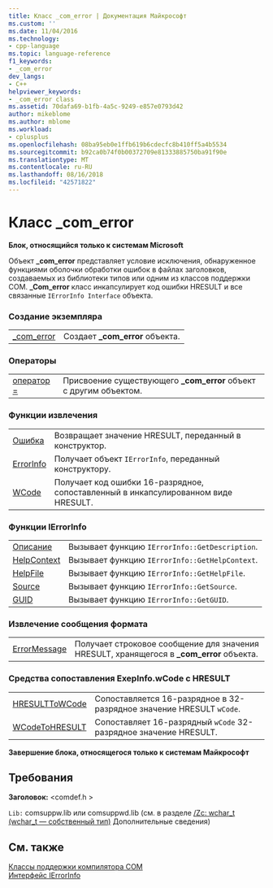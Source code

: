 ```yaml
---
title: Класс _com_error | Документация Майкрософт
ms.custom: ''
ms.date: 11/04/2016
ms.technology:
- cpp-language
ms.topic: language-reference
f1_keywords:
- _com_error
dev_langs:
- C++
helpviewer_keywords:
- _com_error class
ms.assetid: 70dafa69-b1fb-4a5c-9249-e857e0793d42
author: mikeblome
ms.author: mblome
ms.workload:
- cplusplus
ms.openlocfilehash: 08ba95eb0e1ffb619b6cdecfc8b410ff5a4b5534
ms.sourcegitcommit: b92ca0b74f0b00372709e81333885750ba91f90e
ms.translationtype: MT
ms.contentlocale: ru-RU
ms.lasthandoff: 08/16/2018
ms.locfileid: "42571822"
---
```

# <a name="comerror-class"></a>Класс _com_error
**Блок, относящийся только к системам Microsoft**  
  
 Объект **_com_error** представляет условие исключения, обнаруженное функциями оболочки обработки ошибок в файлах заголовков, создаваемых из библиотеки типов или одним из классов поддержки COM. **_Com_error** класс инкапсулирует код ошибки HRESULT и все связанные `IErrorInfo Interface` объекта.  
  
### <a name="construction"></a>Создание экземпляра  
  
|||  
|-|-|  
|[_com_error](../cpp/com-error-com-error.md)|Создает **_com_error** объекта.|  
  
### <a name="operators"></a>Операторы  
  
|||  
|-|-|  
|[оператор =](../cpp/com-error-operator-equal.md)|Присвоение существующего **_com_error** объект с другим объектом.|  
  
### <a name="extractor-functions"></a>Функции извлечения  
  
|||  
|-|-|  
|[Ошибка](../cpp/com-error-error.md)|Возвращает значение HRESULT, переданный в конструктор.|  
|[ErrorInfo](../cpp/com-error-errorinfo.md)|Получает объект `IErrorInfo`, переданный конструктору.|  
|[WCode](../cpp/com-error-wcode.md)|Получает код ошибки 16-разрядное, сопоставленный в инкапсулированном виде HRESULT.|  
  
### <a name="ierrorinfo-functions"></a>Функции IErrorInfo  
  
|||  
|-|-|  
|[Описание](../cpp/com-error-description.md)|Вызывает функцию `IErrorInfo::GetDescription`.|  
|[HelpContext](../cpp/com-error-helpcontext.md)|Вызывает функцию `IErrorInfo::GetHelpContext`.|  
|[HelpFile](../cpp/com-error-helpfile.md)|Вызывает функцию `IErrorInfo::GetHelpFile`.|  
|[Source](../cpp/com-error-source.md)|Вызывает функцию `IErrorInfo::GetSource`.|  
|[GUID](../cpp/com-error-guid.md)|Вызывает функцию `IErrorInfo::GetGUID`.|  
  
### <a name="format-message-extractor"></a>Извлечение сообщения формата  
  
|||  
|-|-|  
|[ErrorMessage](../cpp/com-error-errormessage.md)|Получает строковое сообщение для значения HRESULT, хранящегося в **_com_error** объекта.|  
  
### <a name="exepinfowcode-to-hresult-mappers"></a>Средства сопоставления ExepInfo.wCode с HRESULT  
  
|||  
|-|-|  
|[HRESULTToWCode](../cpp/com-error-hresulttowcode.md)|Сопоставляется 16-разрядное в 32-разрядное значение HRESULT `wCode`.|  
|[WCodeToHRESULT](../cpp/com-error-wcodetohresult.md)|Сопоставляет 16-разрядный `wCode` 32-разрядное значение HRESULT.|  
  
**Завершение блока, относящегося только к системам Майкрософт**  
  
## <a name="requirements"></a>Требования  
 **Заголовок:** \<comdef.h >  
  
 `Lib:` comsuppw.lib или comsuppwd.lib (см. в разделе [/Zc: wchar_t (wchar_t — собственный тип)](../build/reference/zc-wchar-t-wchar-t-is-native-type.md) Дополнительные сведения)  
  
## <a name="see-also"></a>См. также  
 [Классы поддержки компилятора COM](../cpp/compiler-com-support-classes.md)   
 [Интерфейс IErrorInfo](/previous-versions/windows/desktop/api/oaidl/nn-oaidl-ierrorinfo)